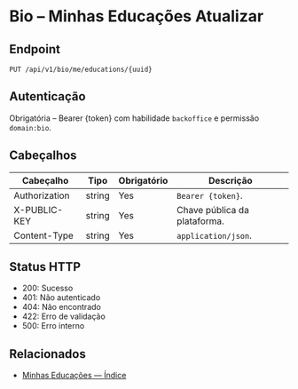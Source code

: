 # Bio – Minhas Educações Atualizar

## Endpoint

```
PUT /api/v1/bio/me/educations/{uuid}
```

## Autenticação

Obrigatória – Bearer {token} com habilidade `backoffice` e permissão `domain:bio`.

## Cabeçalhos

| Cabeçalho           | Tipo   | Obrigatório | Descrição |
| ---------------- | ------ | -------- | ----------- |
| Authorization    | string | Yes      | `Bearer {token}`. |
| X-PUBLIC-KEY     | string | Yes      | Chave pública da plataforma. |
| Content-Type     | string | Yes      | `application/json`. |

## Status HTTP

- 200: Sucesso
- 401: Não autenticado
- 404: Não encontrado
- 422: Erro de validação
- 500: Erro interno

## Relacionados

- [Minhas Educações — Índice](MyEducationsÍndice.md)
